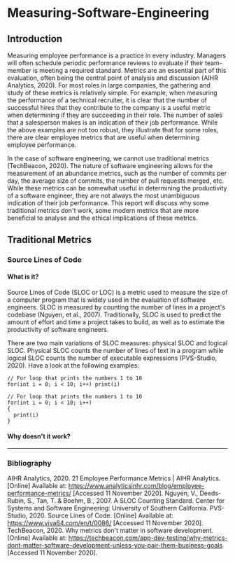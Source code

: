 # Measuring-Software-Engineering
## Introduction
Measuring employee performance is a practice in every industry. Managers will often schedule periodic performance reviews to evaluate if their team-member is meeting a required standard. Metrics are an essential part of this evaluation, often being the central point of analysis and discussion (AIHR Analytics, 2020). For most roles in large companies, the gathering and study of these metrics is relatively simple. For example, when measuring the performance of a technical recruiter, it is clear that the number of successful hires that they contribute to the company is a useful metric when determining if they are succeeding in their role. The number of sales that a salesperson makes is an indication of their job performance. While the above examples are not too robust, they illustrate that for some roles, there are clear employee metrics that are useful when determining employee performance.  

In the case of software engineering, we cannot use traditional metrics (TechBeacon, 2020). The nature of software engineering allows for the measurement of an abundance metrics, such as the number of commits per day, the average size of commits, the number of pull requests merged, etc. While these metrics can be somewhat useful in determining the productivity of a software engineer, they are not always the most unambiguous indication of their job performance. This report will discuss why some traditional metrics don't work, some modern metrics that are more beneficial to analyse and the ethical implications of these metrics. 

## Traditional Metrics
### Source Lines of Code
#### What is it?
Source Lines of Code (SLOC or LOC) is a metric used to measure the size of a computer program that is widely used in the evaluation of software engineers. SLOC is measured by counting the number of lines in a project's codebase (Nguyen, et al., 2007). Traditionally, SLOC is used to predict the amount of effort and time a project takes to build, as well as to estimate the productivity of software engineers.  

There are two main variations of SLOC measures: physical SLOC and logical SLOC. Physical SLOC counts the number of lines of text in a program while logical SLOC counts the number of executable expressions (PVS-Studio, 2020). Have a look at the following examples:  

```
// For loop that prints the numbers 1 to 10
for(int i = 0; i < 10; i++) print(i)
```

```
// For loop that prints the numbers 1 to 10
for(int i = 0; i < 10; i++)
{
  print(i)
}
```

#### Why doesn't it work?

-----
### Bibliography
AIHR Analytics, 2020. 21 Employee Performance Metrics | AIHR Analytics. [Online] 
Available at: https://www.analyticsinhr.com/blog/employee-performance-metrics/
[Accessed 11 November 2020].
Nguyen, V., Deeds-Rubin, S., Tan, T. & Boehm, B., 2007. A SLOC Counting Standard. Center for Systems and Software Engineering: University of Southern California.
PVS-Studio, 2020. Source Lines of Code. [Online] 
Available at: https://www.viva64.com/en/t/0086/
[Accessed 11 November 2020].
TechBeacon, 2020. Why metrics don't matter in software development. [Online] 
Available at: https://techbeacon.com/app-dev-testing/why-metrics-dont-matter-software-development-unless-you-pair-them-business-goals
[Accessed 11 November 2020].





